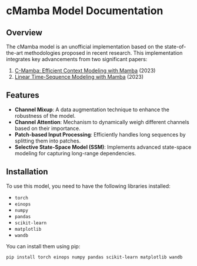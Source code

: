 # cMamba Model Documentation

## Overview

The cMamba model is an unofficial implementation based on the state-of-the-art methodologies proposed in recent research. This implementation integrates key advancements from two significant papers:

1. [C-Mamba: Efficient Context Modeling with Mamba](https://arxiv.org/abs/2406.05316v1) (2023)
2. [Linear Time-Sequence Modeling with Mamba](https://arxiv.org/abs/2312.00752v2) (2023)

## Features

- **Channel Mixup**: A data augmentation technique to enhance the robustness of the model.
- **Channel Attention**: Mechanism to dynamically weigh different channels based on their importance.
- **Patch-based Input Processing**: Efficiently handles long sequences by splitting them into patches.
- **Selective State-Space Model (SSM)**: Implements advanced state-space modeling for capturing long-range dependencies.

## Installation

To use this model, you need to have the following libraries installed:
- `torch`
- `einops`
- `numpy`
- `pandas`
- `scikit-learn`
- `matplotlib`
- `wandb`

You can install them using pip:

```bash
pip install torch einops numpy pandas scikit-learn matplotlib wandb
